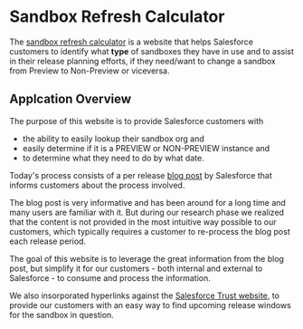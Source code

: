 # Sandbox Refresh Calculator

The [sandbox refresh calculator](https://sandbox-preview.herokuapp.com/) is a website that helps Salesforce customers to identify what __type__ of sandboxes they have in use and to assist in their release planning efforts, if they need/want to change a sandbox from Preview to Non-Preview or viceversa.

## Applcation Overview

The purpose of this website is to provide Salesforce customers with 

* the ability to easily lookup their sandbox org and 
* easily determine if it is a PREVIEW or NON-PREVIEW instance and 
* to determine what they need to do by what date.

Today's process consists of a per release [blog post](https://www.salesforce.com/blog/2018/12/spring-19-release-sandbox-preview-instructions.html) by Salesforce that informs customers about the process involved. 

The blog post is very informative and has been around for a long time and many users are familiar with it. But during our research phase we realized that the content is not provided in the most intuitive way possible to our customers, which typically requires a customer to re-process the blog post each release period.

The goal of this website is to leverage the great information from the blog post, but simplify it for our customers - both internal and external to Salesforce - to consume and process the information. 

We also insorporated hyperlinks against the [Salesforce Trust website](https://trust.salesforce.com/), to provide our customers with an easy way to find upcoming release windows for the sandbox in question.

